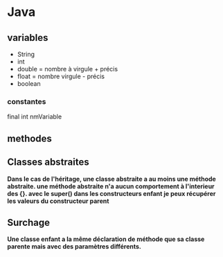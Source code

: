 # Java

## variables

- String
- int 
- double = nombre à virgule + précis
- float = nombre virgule - précis
- boolean


### constantes 
final int nmVariable

## methodes

## Classes abstraites 

__Dans le cas de l'héritage, une classe abstraite a au moins une méthode abstraite. une méthode abstraite n'a aucun comportement à l'interieur des {}.
avec le super() dans les constructeurs enfant je peux récupérer les valeurs du constructeur parent__


## Surchage 

__Une classe enfant a la même déclaration de méthode que sa classe parente mais avec des paramètres différents.__

 
